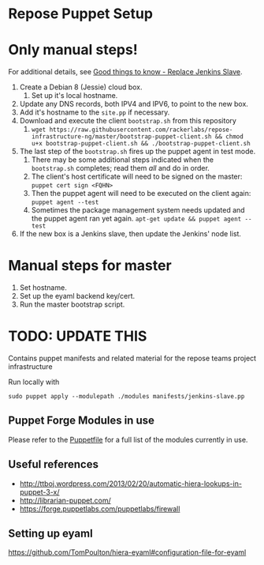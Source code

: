 Repose Puppet Setup
===================

# Only manual steps!
For additional details, see [Good things to know - Replace Jenkins Slave](https://one.rackspace.com/display/repose/Good+things+to+know#Goodthingstoknow-ReplaceJenkinsSlave).  
  
1. Create a Debian 8 (Jessie) cloud box.
    1. Set up it's local hostname.
2. Update any DNS records, both IPV4 and IPV6, to point to the new box.
3. Add it's hostname to the `site.pp` if necessary.
4. Download and execute the client `bootstrap.sh` from this repository
    1. `wget https://raw.githubusercontent.com/rackerlabs/repose-infrastructure-ng/master/bootstrap-puppet-client.sh && chmod u+x bootstrap-puppet-client.sh && ./bootstrap-puppet-client.sh`
5. The last step of the `bootstrap.sh` fires up the puppet agent in test mode.
    1. There may be some additional steps indicated when the `bootstrap.sh` completes; read them *all* and do in order.
    2. The client's host certificate will need to be signed on the master:
        `puppet cert sign <FQHN>`
    3. Then the puppet agent will need to be executed on the client again:
        `puppet agent --test`
    4. Sometimes the package management system needs updated and the puppet agent ran yet again.
        `apt-get update && puppet agent --test`
6. If the new box is a Jenkins slave, then update the Jenkins' node list.

# Manual steps for master
1. Set hostname.
2. Set up the eyaml backend key/cert.
3. Run the master bootstrap script.

# TODO: UPDATE THIS

Contains puppet manifests and related material for the repose teams project infrastructure

Run locally with 

    sudo puppet apply --modulepath ./modules manifests/jenkins-slave.pp

## Puppet Forge Modules in use
Please refer to the [Puppetfile](https://github.com/rackerlabs/repose-infrastructure-ng/blob/master/Puppetfile) for a full list of the modules currently in use.

## Useful references
* http://ttboj.wordpress.com/2013/02/20/automatic-hiera-lookups-in-puppet-3-x/
* http://librarian-puppet.com/
* https://forge.puppetlabs.com/puppetlabs/firewall

## Setting up eyaml
https://github.com/TomPoulton/hiera-eyaml#configuration-file-for-eyaml
